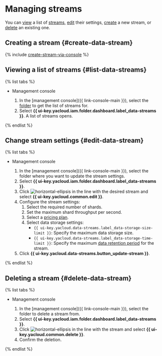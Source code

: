 # Managing streams

You can [view](#list-data-streams) a list of [streams](../concepts/glossary.md#stream-concepts), [edit](#edit-data-stream) their settings, [create](#create-data-stream) a new stream, or [delete](#delete-data-stream) an existing one.

## Creating a stream {#create-data-stream}

{% include [create-stream-via-console](../../_includes/data-streams/create-stream-via-console.md) %}

## Viewing a list of streams {#list-data-streams}

{% list tabs %}

- Management console

   1. In the [management console]({{ link-console-main }}), select the [folder](../../resource-manager/concepts/resources-hierarchy.md#folder) to get the list of streams for.
   1. Select **{{ ui-key.yacloud.iam.folder.dashboard.label_data-streams }}**. A list of streams opens.

{% endlist %}

## Change stream settings {#edit-data-stream}

{% list tabs %}

- Management console

   1. In the [management console]({{ link-console-main }}), select the folder where you want to update the stream settings.
   1. Select **{{ ui-key.yacloud.iam.folder.dashboard.label_data-streams }}**.
   1. Click ![horizontal-ellipsis](../../_assets/horizontal-ellipsis.svg) in the line with the desired stream and select **{{ ui-key.yacloud.common.edit }}**.
   1. Configure the stream settings:
      1. Select the required number of shards.
      1. Set the maximum shard throughput per second.
      1. Select a [pricing plan](../../data-streams/pricing.md).
      1. Select data storage settings:
         * `{{ ui-key.yacloud.data-streams.label_data-storage-size-limit }}`: Specify the maximum data storage size.
         * `{{ ui-key.yacloud.data-streams.label_data-storage-time-limit }}`: Specify the maximum [data retention period](../../data-streams/concepts/glossary.md#retention-time) for the stream.
   1. Click **{{ ui-key.yacloud.data-streams.button_update-stream }}**.

{% endlist %}

## Deleting a stream {#delete-data-stream}

{% list tabs %}

- Management console

   1. In the [management console]({{ link-console-main }}), select the folder to delete a stream from.
   1. Select **{{ ui-key.yacloud.iam.folder.dashboard.label_data-streams }}**.
   1. Click ![horizontal-ellipsis](../../_assets/horizontal-ellipsis.svg) in the line with the stream and select **{{ ui-key.yacloud.common.delete }}**.
   1. Confirm the deletion.

{% endlist %}